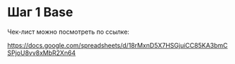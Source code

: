 # Шаг 1 Base

Чек-лист можно посмотреть по ссылке:

https://docs.google.com/spreadsheets/d/18rMxnD5X7HSGjuiCC85KA3bmCSPjoU8vv8xMbR2Xn64
